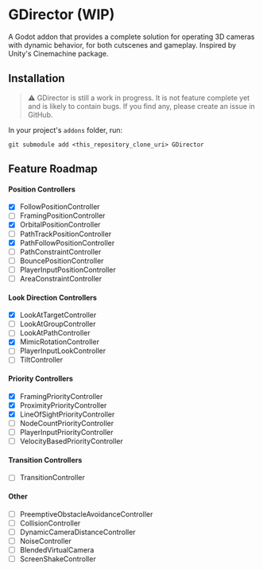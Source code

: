 # GDirector (WIP)

A Godot addon that provides a complete solution for operating 3D cameras with dynamic behavior, for both cutscenes and
gameplay. Inspired by Unity's Cinemachine package.

<!--
GDirector adds highly configurable pre-implemented camera behavior nodes that control the camera's position and rotation
individually, allowing you to compose procedural camera shots that are updated every frame at runtime. Because the
camera shots are procedually calculated at runtime, they remain updated even if different elements of the scene changes,
either as a result of player input or when elements are changed by you.

GDirector also has the ability interpolate between pre-configured virtual cameras, allowing you to create very
complex camera shots.

You can also configure various conditions that the virtual cameras can check to calculate their priority and let
GDirector automatically select the best camera shot at runtime, creating camera behavior that reacts to the player
automatically based on the parameters configured by you.

GDirector is designed to be expandable, so that you can create custom behaviors for your virtual cameras that are not
pre-implemented by the many GDirector pre-implemented camera behavior nodes.
-->

## Installation

> ⚠ GDirector is still a work in progress. It is not feature complete yet and is likely to contain bugs.
If you find any, please create an issue in GitHub.

In your project's `addons` folder, run:

	git submodule add <this_repository_clone_uri> GDirector

## Feature Roadmap

#### Position Controllers
- [X] FollowPositionController
- [ ] FramingPositionController <!-- Add option to select wether the controller should change the camera's local XY position, local Z position, a set global plane, or FOV to accomodate the framed target; or a combination of the three in set weights -->
- [X] OrbitalPositionController
- [ ] PathTrackPositionController <!-- Moves the camera in a Path3D while trying to follow a target node without leaving the path -->
- [X] PathFollowPositionController <!-- Uses a PathFollow node to move the camera through a Path3D -->
- [ ] PathConstraintController <!-- Forces the camera to remain in a Path3D. If it leaves the Path3D (probably caused by another controller), moves it back to the track. -->
- [ ] BouncePositionController
- [ ] PlayerInputPositionController
- [ ] AreaConstraintController <!-- Forces the camera to remain inside an Area3D -->

#### Look Direction Controllers
- [X] LookAtTargetController
- [ ] LookAtGroupController <!-- Create option to look at dynamic groups (node groups) -->
- [ ] LookAtPathController <!-- Contains the look to a Path3D, looking to the closest point in the Path3D to a follow target -->
- [X] MimicRotationController
- [ ] PlayerInputLookController
- [ ] TiltController

#### Priority Controllers <!-- Each priority controller should have a blend mode (either Add, Sub, or Override) -->
- [X] FramingPriorityController
- [X] ProximityPriorityController <!-- Controls priority by multiplying the distance between two targets by a set factor and base values -->
- [X] LineOfSightPriorityController
- [ ] NodeCountPriorityController <!-- Controls priority by counting the number of nodes on the scene with a specific group -->
- [ ] PlayerInputPriorityController <!-- Adds priority when the player enters camera-control inputs; and reduce priority later after a delay -->
- [ ] VelocityBasedPriorityController <!-- This controller compares the camera's position between this and the previous frame to set priority -->

#### Transition Controllers
- [ ] TransitionController

#### Other
- [ ] PreemptiveObstacleAvoidanceController <!-- Perform raycasts at angles and pivot the camera around obstacles to avoid breaking LOS—pivot toward the obstacle's normal -->
- [ ] CollisionController <!-- Add collisiton detection to the VCam—basically, it's a Rigidbody that moves toward the VCam and, when it can't, moves the VCam toward it -->
- [ ] DynamicCameraDistanceController <!-- Pulls the camera toward closer to the player through an obstacle to prevent breaking LOS  -->
- [ ] NoiseController <!-- I think two 1D perlim noise, applied to each axis should do -->
- [ ] BlendedVirtualCamera <!-- A VCam whose position and rotation are derived from other cameras and a slider control -->
- [ ] ScreenShakeController
